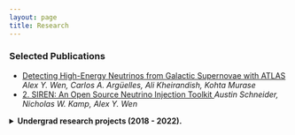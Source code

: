 ```yaml
---
layout: page
title: Research
---
```


### Selected Publications

<ul>
  <li><a href="https://doi.org/10.1103/PhysRevLett.132.061001" target="_blank"> Detecting High-Energy Neutrinos from Galactic Supernovae with ATLAS</a> <i> Alex Y. Wen, Carlos A. Argüelles, Ali Kheirandish, Kohta Murase </i> </li>
  <li><a href="https://doi.org/10.48550/arXiv.2406.01745" target="_blank"> 2. SIREN: An Open Source Neutrino Injection Toolkit </a> <i> Austin Schneider, Nicholas W. Kamp, Alex Y. Wen </i> </li>

</ul>

<details>
  <summary> <b>Undergrad research projects (2018 - 2022).</b> </summary>

 ### Interferometry at the Institute for Quantum Computing

  I worked on characterizing silicon for a future grating interferometer experiment. This experiment, in <a href="https://services.iqc.uwaterloo.ca/people/profile/dpushin/" target="_blank"> Dmitry Pushin's group</a>, will use neutrons to <a href="https://journals.aps.org/prl/abstract/10.1103/PhysRevLett.120.113201" target="_blank">measure the gravitational constant</a>.

  For certain silicon crystals to be used as sensitive optical gratings, we need to understand its properties - in particular, its <a href="https://en.wikipedia.org/wiki/Birefringence" target="_blank">birefringence</a> (an often small change in refractive index that depends on light polarization). Using a NIR laser and simple optical setup, I did measurements on several silicon samples, measuring birefringence with high sensitivity ($\sim 10^{-6}$).

  <center><img src="{{ site.github.url }}/assets/img/intro/sample2_birefmap.png"  width="550"/></center>
  <center><i>A map of measured birefringence of a portion of a silicon sample (on the left side), compared to birefringence measured through the air (no sample, on the right side).</i></center>

 ### Plasma Stability at General Fusion

  General Fusion's approach to nuclear fusion is to first inject a plasma into a cavity surrounded by liquid metal; this cavity is then collapsed using pistons, which squeezes and heats the plasma and induces fusion reactions.

  <center><img src="{{ site.github.url }}/assets/img/intro/gf-compression.gif" width="450"/></center>
  <center><i>An animation of fusion reactor concept. After the plasma is injected from the top, the arrayed pistons on the outside compress the liquid metal and plasma.</i></center>

  With Aaron Froese and the simulations team, we studied ways to optimize the characteristics of a hot plasma that is being compressed. When we subject plasma to increased temperatures and densities for fusion to take place, we want to ensure that it will remain stable and behave in a useful way.

  ### ATLAS

  I spent around 6 months working on the <a href="https://atlas.cern/" target="_blank">ATLAS experiment</a>, a large particle collider experiment at CERN.

  Most recently, with Pierre Savard and Lukas Adamek at the University of Toronto, we developed ways to estimate and quantify the measurement uncertainty of the Higgs boson mass, an important parameter of interest that ATLAS observes.

  <center><img src="{{ site.github.url }}/assets/img/intro/HtoZZto4lchannel.jpg"  width="400"/></center>
  <center><i>The uncertainty of the Higgs mass is related to how wide the Higgs mass distribution (light blue) appears on a histogram of many different particle masses. Plot from the <a href="https://www.sciencedirect.com/science/article/pii/S037026931200857X#fg0080" target="_blank">2012 ATLAS Higgs discovery paper</a>.</i></center>

  Before that, with Alison Lister and Colin Gay at my home university, we developed machine learning methods to distinguish a specific kind of quark (top) decay from large quantities of background data.  

  <center><img src="{{ site.github.url }}/assets/img/intro/signal_top.png"  width="400"/></center>
  <center><i>We want to classify seemingly incomprehensible particle decay events like this one, plotted in a coordinate space, as signal or background. An application of certain machine learning methods, often devised for completely unrelated purposes, can sometimes be fruitful.</i></center>

  ### LHCb Statistics

  For half a summer at Imperial College London, I worked with William Barter on the <a href="http://lhcb-public.web.cern.ch/" target="_blank">LHCb experiment</a>, also located at CERN. We used and developed statistical methods to see if the differences between two samples of particle decay data are statistically significant. Such methods are useful for seeing how matter and antimatter behave differently, a central problem in physics.

  ### NEWS-G Dark Matter Search at SNOLAB

  For a summer at <a href="https://www.snolab.ca/" target="_blank">SNOLAB</a>, with Pierre Gorel, I worked on simulations of a new dark matter detector called <a href="https://news-g.org/" target="_blank">NEWS-G</a>. We were interested in seeing the effects of a neutron radiation calibration source on the detector performance, and investigated signal processing options to discriminate between dark matter and other signals.

  <center><img src="{{ site.github.url }}/assets/img/intro/newsg-detector.png"  width="250"/></center>
  <center><i>NEWS-G is a big sphere with electrodes and filled with gas, making it a <a href="https://en.wikipedia.org/wiki/Proportional_counter" target="_blank">proportional counter</a> that's sensitive to many signals, including <a href="https://en.wikipedia.org/wiki/Weakly_interacting_massive_particles " target="_blank">WIMP</a> dark matter candidates. It's shielded by lead and plastic from background radiation. </i></center>

  ### Commissioning the EMMA Spectrometer at TRIUMF

  EMMA is a recoil mass spectrometer at <a href="https://www.triumf.ca/" target="_blank">TRIUMF</a>, Canada's national lab for accelerator physics. At EMMA, after an energetic particle beam is collided into a target, the resulting nuclei (recoils) are sorted and classified based on their mass and charge. It allows us to study a lot of different nuclear reactions, especially astrophysical ones.  

  I worked with EMMA's principal researcher, Barry Davids, for one summer on running simulations and gauging EMMA's operating characteristics. I sometimes work part-time with the EMMA group during the school year.

  <center><img src="{{ site.github.url }}/assets/img/intro/emma-triumf.jpg"  width="350"/></center>
  <center><i>EMMA consists of a series of electric and magnetic deflectors to separate particle beams into constituents.</i></center>

</details>